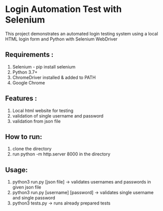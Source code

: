# Login Automation Test with Selenium

This project demonstrates an automated login testing system using a local HTML login form and Python with Selenium WebDriver

## Requirements :
1) Selenium - pip install selenium
2) Python 3.7+
3) ChromeDriver installed & added to PATH
4) Google Chrome
## Features :
1) Local html website for testing
2) validation of single username and password
3) validation from json file
## How to run:
1) clone the directory
2) run python -m http.server 8000 in the directory
## Usage:
1) python3 run.py [json file] -> validates usernames and passwords in given json file
2) python3 run.py [username] [password] -> validates single username and single password
3) python3 tests.py -> runs already prepared tests


